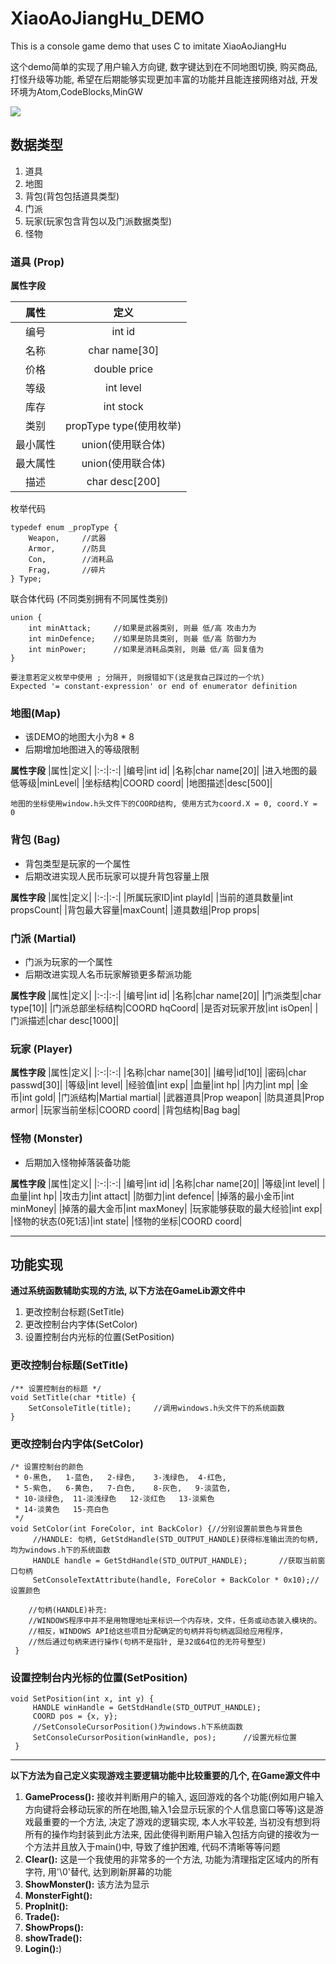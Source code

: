 # XiaoAoJiangHu_DEMO

This is a console game demo that uses C to imitate XiaoAoJiangHu

这个demo简单的实现了用户输入方向键, 数字键达到在不同地图切换, 购买商品, 打怪升级等功能, 希望在后期能够实现更加丰富的功能并且能连接网络对战, 
开发环境为Atom,CodeBlocks,MinGW

![](https://i.imgur.com/k6UyqCP.png)

## 数据类型
1. 道具
2. 地图
3. 背包(背包包括道具类型)
4. 门派
5. 玩家(玩家包含背包以及门派数据类型)
6. 怪物

### 道具 (Prop)

**属性字段**

|属性|定义|
|:-:|:-:|
|编号|int id|
|名称|char name[30]|
|价格|double price|
|等级|int level|
|库存|int stock|
|类别|propType type(使用枚举)|
|最小属性|union(使用联合体)|
|最大属性|union(使用联合体)|
|描述|char desc[200]|


枚举代码
~~~
typedef enum _propType {
    Weapon,     //武器
    Armor,      //防具
    Con,        //消耗品
    Frag,       //碎片
} Type;
~~~
联合体代码  (不同类别拥有不同属性类别)
~~~
union {
    int minAttack;     //如果是武器类别, 则最 低/高 攻击力为
    int minDefence;    //如果是防具类别, 则最 低/高 防御力为
    int minPower;      //如果是消耗品类别, 则最 低/高 回复值为
}
~~~
~~~
要注意若定义枚举中使用 ; 分隔开, 则报错如下(这是我自己踩过的一个坑)
Expected '= constant-expression' or end of enumerator definition
~~~


### 地图(Map)
- 该DEMO的地图大小为8 * 8
- 后期增加地图进入的等级限制

**属性字段** 
|属性|定义|
|:-:|:-:|
|编号|int id|
|名称|char name[20]|
|进入地图的最低等级|minLevel|
|坐标结构|COORD coord|
|地图描述|desc[500]|
~~~
地图的坐标使用window.h头文件下的COORD结构, 使用方式为coord.X = 0, coord.Y = 0
~~~

### 背包 (Bag)
- 背包类型是玩家的一个属性
- 后期改进实现人民币玩家可以提升背包容量上限

**属性字段**
|属性|定义|
|:-:|:-:|
|所属玩家ID|int playId|
|当前的道具数量|int propsCount|
|背包最大容量|maxCount|
|道具数组|Prop props|

### 门派 (Martial)
- 门派为玩家的一个属性
- 后期改进实现人名币玩家解锁更多帮派功能

**属性字段**
|属性|定义|
|:-:|:-:|
|编号|int id|
|名称|char name[20]|
|门派类型|char type[10]|
|门派总部坐标结构|COORD hqCoord|
|是否对玩家开放|int isOpen|
|门派描述|char desc[1000]|

### 玩家 (Player)

**属性字段**
|属性|定义|
|:-:|:-:|
|名称|char name[30]|
|编号|id[10]|
|密码|char passwd[30]|
|等级|int level|
|经验值|int exp|
|血量|int hp|
|内力|int mp|
|金币|int gold|
|门派结构|Martial martial|
|武器道具|Prop weapon|
|防具道具|Prop armor|
|玩家当前坐标|COORD coord|
|背包结构|Bag bag|

### 怪物 (Monster)
- 后期加入怪物掉落装备功能

**属性字段**
|属性|定义|
|:-:|:-:|
|编号|int id|
|名称|char name[20]|
|等级|int level|
|血量|int hp|
|攻击力|int attact|
|防御力|int defence|
|掉落的最小金币|int minMoney|
|掉落的最大金币|int maxMoney|
|玩家能够获取的最大经验|int exp|
|怪物的状态(0死1活)|int state|
|怪物的坐标|COORD coord|
***
## 功能实现

**通过系统函数辅助实现的方法, 以下方法在GameLib源文件中**
1. 更改控制台标题(SetTitle)
2. 更改控制台内字体(SetColor)
3. 设置控制台内光标的位置(SetPosition)
  
### 更改控制台标题(SetTitle)
~~~
/** 设置控制台的标题 */
void SetTitle(char *title) {
    SetConsoleTitle(title);     //调用windows.h头文件下的系统函数
}
~~~
### 更改控制台内字体(SetColor)
~~~
/* 设置控制台的颜色
 * 0-黑色,   1-蓝色,   2-绿色,    3-浅绿色,  4-红色,
 * 5-紫色,   6-黄色,   7-白色,    8-灰色,   9-淡蓝色,
 * 10-淡绿色,  11-淡浅绿色   12-淡红色   13-淡紫色
 * 14-淡黄色   15-亮白色
 */
void SetColor(int ForeColor, int BackColor) {//分别设置前景色与背景色
     //HANDLE: 句柄, GetStdHandle(STD_OUTPUT_HANDLE)获得标准输出流的句柄, 均为windows.h下的系统函数
     HANDLE handle = GetStdHandle(STD_OUTPUT_HANDLE);       //获取当前窗口句柄
     SetConsoleTextAttribute(handle, ForeColor + BackColor * 0x10);//设置颜色
   
    //句柄(HANDLE)补充:
    //WINDOWS程序中并不是用物理地址来标识一个内存块，文件，任务或动态装入模块的。
    //相反，WINDOWS API给这些项目分配确定的句柄并将句柄返回给应用程序，
    //然后通过句柄来进行操作(句柄不是指针, 是32或64位的无符号整型)
 }
~~~
### 设置控制台内光标的位置(SetPosition)
~~~
void SetPosition(int x, int y) {
     HANDLE winHandle = GetStdHandle(STD_OUTPUT_HANDLE);
     COORD pos = {x, y};
     //SetConsoleCursorPosition()为windows.h下系统函数
     SetConsoleCursorPosition(winHandle, pos);      //设置光标位置
 }
~~~
***
**以下方法为自己定义实现游戏主要逻辑功能中比较重要的几个, 在Game源文件中**
1. **GameProcess():** 接收并判断用户的输入, 返回游戏的各个功能(例如用户输入方向键将会移动玩家的所在地图,输入1会显示玩家的个人信息窗口等等)这是游戏最重要的一个方法, 决定了游戏的逻辑实现, 本人水平较差, 当初没有想到将所有的操作均封装到此方法来, 因此使得判断用户输入包括方向键的接收为一个方法并且放入于main()中, 导致了维护困难, 代码不清晰等等问题 
2. **Clear():** 这是一个我使用的非常多的一个方法, 功能为清理指定区域内的所有字符, 用'\0'替代, 达到刷新屏幕的功能
3. **ShowMonster():** 该方法为显示
4. **MonsterFight():**
5. **PropInit():** 
6. **Trade():**
7. **ShowProps():**
8. **showTrade():**
9. **Login():**)

